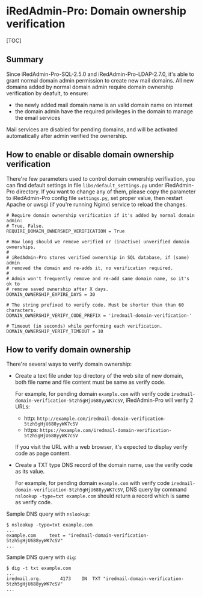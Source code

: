 # iRedAdmin-Pro: Domain ownership verification

[TOC]

## Summary

Since iRedAdmin-Pro-SQL-2.5.0 and iRedAdmin-Pro-LDAP-2.7.0, it's able to grant
normal domain admin permission to create new mail domains. All new domains
added by normal domain admin require domain ownership verification by deafult,
to ensure:

* the newly added mail domain name is an valid domain name on internet
* the domain admin have the required privileges in the domain to manage the
  email services

Mail services are disabled for pending domains, and will be activated
automatically after admin verified the ownership.

## How to enable or disable domain ownership verification

There're few parameters used to control domain ownership verifivation, you can
find default settings in file `libs/default_settings.py` under iRedAdmin-Pro
directory. If you want to change any of them, please copy the parameter to
iRedAdmin-Pro config file `settings.py`, set proper value, then restart
Apache or uwsgi (if you're running Nginx) service to reload the changes.

```
# Require domain ownership verification if it's added by normal domain admin:
# True, False.
REQUIRE_DOMAIN_OWNERSHIP_VERIFICATION = True

# How long should we remove verified or (inactive) unverified domain ownerships.
#
# iRedAdmin-Pro stores verified ownership in SQL database, if (same) admin
# removed the domain and re-adds it, no verification required.
#
# Admin won't frequently remove and re-add same domain name, so it's ok to
# remove saved ownership after X days.
DOMAIN_OWNERSHIP_EXPIRE_DAYS = 30

# The string prefixed to verify code. Must be shorter than than 60 characters.
DOMAIN_OWNERSHIP_VERIFY_CODE_PREFIX = 'iredmail-domain-verification-'

# Timeout (in seconds) while performing each verification.
DOMAIN_OWNERSHIP_VERIFY_TIMEOUT = 10
```

## How to verify domain ownership

There're several ways to verify domain ownership:

* Create a text file under top directory of the web site of new domain, both
  file name and file content must be same as verify code.

    For example, for pending domain `example.com` with verify code
    `iredmail-domain-verification-5tzh5gHjU688yyWK7cSV`, iRedAdmin-Pro will
    verify 2 URLs:

    * http: `http://example.com/iredmail-domain-verification-5tzh5gHjU688yyWK7cSV`
    * https: `https://example.com/iredmail-domain-verification-5tzh5gHjU688yyWK7cSV`

    If you visit the URL with a web browser, it's expected to display verify
    code as page content.

* Create a TXT type DNS record of the domain name, use the verify code as its
  value.

    For example, for pending domain `example.com` with verify code
    `iredmail-domain-verification-5tzh5gHjU688yyWK7cSV`, DNS query by command
    `nslookup -type=txt example.com` should return a record which is same as
    verify code.

Sample DNS query with `nslookup`:

```
$ nslookup -type=txt example.com
...
example.com     text = "iredmail-domain-verification-5tzh5gHjU688yyWK7cSV"
...
```

Sample DNS query with `dig`:
```
$ dig -t txt example.com
...
iredmail.org.		4173	IN	TXT	"iredmail-domain-verification-5tzh5gHjU688yyWK7cSV"
...
```
